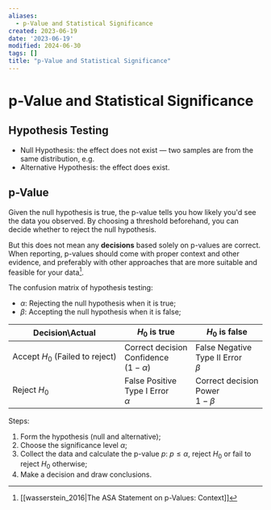 ```yaml
---
aliases:
  - p-Value and Statistical Significance
created: 2023-06-19
date: '2023-06-19'
modified: 2024-06-30
tags: []
title: "p-Value and Statistical Significance"
---
```


# p-Value and Statistical Significance

## Hypothesis Testing

- Null Hypothesis: the effect does not exist — two samples are from the same distribution, e.g.
- Alternative Hypothesis: the effect does exist.

## p-Value

Given the null hypothesis is true, the p-value tells you how likely you'd see the data you observed. By choosing a threshold beforehand, you can decide whether to reject the null hypothesis.

But this does not mean any **decisions** based solely on p-values are correct. When reporting, p-values should come with proper context and other evidence, and preferably with other approaches that are more suitable and feasible for your data[^1].

The confusion matrix of hypothesis testing:

- $\alpha$: Rejecting the null hypothesis when it is true;
- $\beta$: Accepting the null hypothesis when it is false;

| Decision\Actual                 | $H_0$ is true                                    | $H_0$ is false                             |
| ------------------------------- | ------------------------------------------------ | ------------------------------------------ |
| Accept $H_0$ (Failed to reject) | Correct decision<br>Confidence<br>$(1 - \alpha)$ | False Negative<br>Type II Error<br>$\beta$ |
| Reject $H_0$                    | False Positive<br>Type I Error<br>$\alpha$       | Correct decision<br>Power<br>$1-\beta$     |

Steps:

1. Form the hypothesis (null and alternative);
2. Choose the significance level $\alpha$;
3. Collect the data and calculate the p-value $p$: $p \le \alpha$, reject $H_0$ or fail to reject $H_0$ otherwise;
4. Make a decision and draw conclusions.

[^1]: [[wasserstein_2016|The ASA Statement on p-Values: Context]]